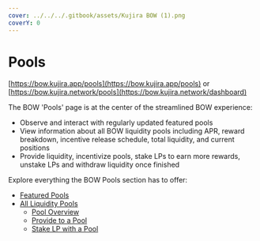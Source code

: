 ```yaml
---
cover: ../../../.gitbook/assets/Kujira BOW (1).png
coverY: 0
---
```


# Pools

[https://bow.kujira.app/pools](https://bow.kujira.app/pools) or [https://bow.kujira.network/pools](https://bow.kujira.network/dashboard)

The BOW 'Pools' page is at the center of the streamlined BOW experience:

* Observe and interact with regularly updated featured pools
* View information about all BOW liquidity pools including APR, reward breakdown, incentive release schedule, total liquidity, and current positions&#x20;
* Provide liquidity, incentivize pools, stake LPs to earn more rewards, unstake LPs and withdraw liquidity once finished &#x20;

Explore everything the BOW Pools section has to offer:

* [Featured Pools](featured-pools.md)
* [All Liquidity Pools](all-liquidity-pools/)
  * [Pool Overview](all-liquidity-pools/pool-overview.md)
  * [Provide to a Pool](all-liquidity-pools/provide-to-a-pool.md)
  * [Stake LP with a Pool](all-liquidity-pools/stake-lp-with-a-pool.md)

